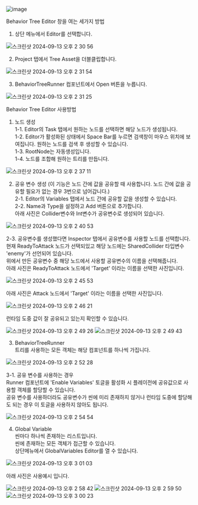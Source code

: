 ![image](https://github.com/user-attachments/assets/41e9e4f5-9dbd-4d64-875b-7eb6ccc40c59)

Behavior Tree Editor 창을 여는 세가지 방법
1. 상단 메뉴에서 Editor를 선택합니다.

![스크린샷 2024-09-13 오후 2 30 56](https://github.com/user-attachments/assets/3fafcf8a-38b8-476a-9b8f-e3f91ed4c173)

2. Project 탭에서 Tree Asset을 더블클립합니다.

![스크린샷 2024-09-13 오후 2 31 54](https://github.com/user-attachments/assets/65765bd7-3d48-417a-9ba4-48f2cfe95d40)

3. BehaviorTreeRunner 컴포넌트에서 Open 버튼을 누릅니다.

![스크린샷 2024-09-13 오후 2 31 25](https://github.com/user-attachments/assets/032df0c9-17f9-4f20-8c2c-b6311f421623)

Behavior Tree Editor 사용방법
1. 노드 생성  
1-1. Editor의 Task 탭에서 원하는 노드를 선택하면 해당 노드가 생성됩니다.  
1-2. Editor가 활성화된 상태에서 Space Bar를 누르면 검색창이 마우스 위치에 보여집니다. 원하는 노드를 검색 후 생성할 수 있습니다.  
1-3. RootNode는 자동생성입니다.  
1-4. 노드를 조합해 원하는 트리를 만듭니다.

![스크린샷 2024-09-13 오후 2 37 11](https://github.com/user-attachments/assets/a7fed9d9-b791-4721-b41e-5889b0a196ad)

2. 공유 변수 생성 (이 기능은 노드 간에 값을 공유할 때 사용합니다. 노드 간에 값을 공유할 필요가 없는 경우 3번으로 넘어갑니다.)  
2-1. Editor의 Variables 탭에서 노드 간에 공유할 값을 생성할 수 있습니다.  
2-2. Name과 Type을 설정하고 Add 버튼으로 추가합니다.  
아래 사진은 Collider변수와 Int변수가 공유변수로 생성되어 있습니다.

![스크린샷 2024-09-13 오후 2 40 53](https://github.com/user-attachments/assets/23979b8e-1959-4ce8-8832-b417f8b50732)

2-3. 공유변수를 생성했다면 Inspector 탭에서 공유변수를 사용할 노드를 선택합니다.  
현재 ReadyToAttack 노드가 선택되있고 해당 노드에는 SharedCollider 타입변수 'enemy'가 선언되어 있습니다.  
위에서 만든 공유변수 중 해당 노드에서 사용할 공유변수의 이름을 선택해줍니다.  
아래 사진은 ReadyToAttack 노드에서 'Target' 이라는 이름을 선택한 사진입니다.

![스크린샷 2024-09-13 오후 2 45 53](https://github.com/user-attachments/assets/aa7078ca-52de-4a30-9cae-539fed64d039)

아래 사진은 Attack 노드에서 'Target' 이라는 이름을 선택한 사진입니다.

![스크린샷 2024-09-13 오후 2 46 21](https://github.com/user-attachments/assets/7c54e7a1-2e38-4558-980c-8a9e3d71a53a)

런타임 도중 값이 잘 공유되고 있는지 확인할 수 있습니다.

![스크린샷 2024-09-13 오후 2 49 26](https://github.com/user-attachments/assets/b5f9cb46-041a-4ed9-a201-bec370ebd006)
![스크린샷 2024-09-13 오후 2 49 43](https://github.com/user-attachments/assets/8fe3309d-b6b1-49c2-ae56-7f0abc22a132)

3. BehaviorTreeRunner  
트리를 사용하는 모든 객체는 해당 컴포넌트를 하나씩 가집니다.

![스크린샷 2024-09-13 오후 2 52 28](https://github.com/user-attachments/assets/27c73cac-8980-4d8d-83bc-4f1398937714)

3-1. 공유 변수를 사용하는 경우  
Runner 컴포넌트에 'Enable Variables' 토글을 활성화 시 플레이전에 공유값으로 사용할 객체를 할당할 수 있습니다.  
공유 변수를 사용하더라도 공유변수가 씬에 미리 존재하지 않거나 런타임 도중에 할당해도 되는 경우 이 토글을 사용하지 않아도 됩니다.

![스크린샷 2024-09-13 오후 2 54 54](https://github.com/user-attachments/assets/0bb17cb4-6370-4dc3-a193-ac7d514706c7)

4. Global Variable  
씬마다 하나씩 존재하는 리스트입니다.  
씬에 존재하는 모든 객체가 접근할 수 있습니다.  
상단메뉴에서 GlobalVariables Editor를 열 수 있습니다.

![스크린샷 2024-09-13 오후 3 01 03](https://github.com/user-attachments/assets/609d6fd9-5ef0-4c3b-a427-564d80f9b0e2)

아래 사진은 사용예시 입니다.

![스크린샷 2024-09-13 오후 2 58 42](https://github.com/user-attachments/assets/c111f53e-91d4-429b-ad39-64aa4a7ce93f)
![스크린샷 2024-09-13 오후 2 59 50](https://github.com/user-attachments/assets/74733d31-bbf3-4542-a565-e2e13f2cc56e)
![스크린샷 2024-09-13 오후 3 00 23](https://github.com/user-attachments/assets/b4ea457a-372f-4efd-b626-2f6a45cbdc0d)
